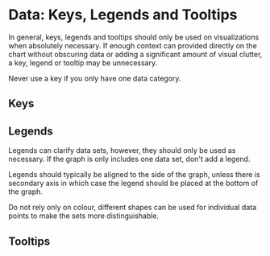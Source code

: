 # Data: Keys, Legends and Tooltips

In general, keys, legends and tooltips should only be used on visualizations when absolutely necessary. If enough context can provided directly on the chart without obscuring data or adding a significant amount of visual clutter, a key, legend or tooltip may be unnecessary.

Never use a key if you only have one data category.

## Keys

## Legends

Legends can clarify data sets, however, they should only be used as necessary. If the graph is only includes one data set, don't add a legend.

Legends should typically be aligned to the side of the graph, unless there is secondary axis in which case the legend should be placed at the bottom of the graph.

Do not rely only on colour, different shapes can be used for individual data points to make the sets more distinguishable.



## Tooltips

